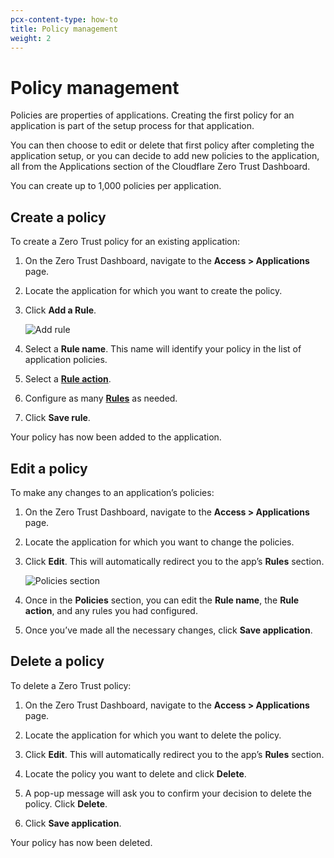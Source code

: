 ```yaml
---
pcx-content-type: how-to
title: Policy management
weight: 2
---
```


# Policy management

Policies are properties of applications. Creating the first policy for an application is part of the setup process for that application.

You can then choose to edit or delete that first policy after completing the application setup, or you can decide to add new policies to the application, all from the Applications section of the Cloudflare Zero Trust Dashboard.

You can create up to 1,000 policies per application.

## Create a policy

To create a Zero Trust policy for an existing application:

1.  On the Zero Trust Dashboard, navigate to the **Access > Applications** page.

1.  Locate the application for which you want to create the policy.

1.  Click **Add a Rule**.

    ![Add rule](/cloudflare-one/static/documentation/policies/add-rule.png)

1.  Select a **Rule name**. This name will identify your policy in the list of application policies.

1.  Select a **[Rule action](/cloudflare-one/policies/access/#actions)**.

1.  Configure as many **[Rules](/cloudflare-one/policies/access/#rule-types)** as needed.

1.  Click **Save rule**.

Your policy has now been added to the application.

## Edit a policy

To make any changes to an application’s policies:

1.  On the Zero Trust Dashboard, navigate to the **Access > Applications** page.

1.  Locate the application for which you want to change the policies.

1.  Click **Edit**. This will automatically redirect you to the app’s **Rules** section.

    ![Policies section](/cloudflare-one/static/documentation/policies/policies-section.png)

1.  Once in the **Policies** section, you can edit the **Rule name**, the **Rule action**, and any rules you had configured.

1.  Once you’ve made all the necessary changes, click **Save application**.

## Delete a policy

To delete a Zero Trust policy:

1.  On the Zero Trust Dashboard, navigate to the **Access > Applications** page.

1.  Locate the application for which you want to delete the policy.

1.  Click **Edit**. This will automatically redirect you to the app’s **Rules** section.

1.  Locate the policy you want to delete and click **Delete**.

1.  A pop-up message will ask you to confirm your decision to delete the policy. Click **Delete**.

1.  Click **Save application**.

Your policy has now been deleted.
